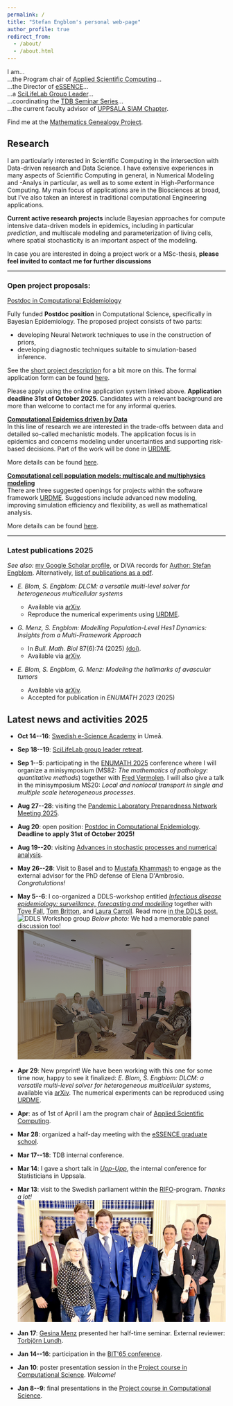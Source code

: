```yaml
---
permalink: /
title: "Stefan Engblom's personal web-page"
author_profile: true
redirect_from: 
  - /about/
  - /about.html
---
```


I am...  
...the Program chair of [Applied Scientific Computing](https://www.uu.se/en/department/information-technology/research/computational-science)...  
...the Director of [eSSENCE](https://essenceofescience.se/)...  
...a [SciLifeLab Group Leader](https://www.scilifelab.se/researchers/stefan-engblom/)...  
...coordinating the [TDB Seminar Series](https://uppsala.instructure.com/courses/89337)...  
...the current faculty advisor of [UPPSALA SIAM Chapter](https://www.uu.se/institution/informationsteknologi/forskning/berakningsvetenskap/siam-chapter).  

Find me at the [Mathematics Genealogy Project](http://genealogy.math.ndsu.nodak.edu/id.php?id=130384).

## Research

I am particularly interested in Scientific Computing in the intersection with Data-driven research and Data Science. I have extensive experiences in many aspects of Scientific Computing in general, in Numerical Modeling and -Analys in particular, as well as to some extent in High-Performance Computing. My main focus of applications are in the Biosciences at broad, but I've also taken an interest in traditional computational Engineering applications.  
  
**Current active research projects** include Bayesian approaches for compute intensive data-driven models in epidemics, including in particular _prediction_, and multiscale modeling and parameterization of living cells, where spatial stochasticity is an important aspect of the modeling.  
  
In case you are interested in doing a project work or a MSc-thesis, **please feel invited to contact me for further discussions**

---

### Open project proposals:

[Postdoc in Computational Epidemiology](https://uu.varbi.com/en/what:job/jobID:849295/)

Fully funded **Postdoc position** in Computational Science, specifically in Bayesian Epidemiology. The proposed project consists of two parts:
- developing Neural Network techniques to use in the construction of priors,
- developing diagnostic techniques suitable to simulation-based inference.

See the [short project description](../files/docs/nnb_epidemics.pdf) for a bit more on this. The formal application form can be found [here](https://uu.varbi.com/en/what:job/jobID:849295/).

Please apply using the online application system linked above. **Application deadline 31st of October 2025**. Candidates with a relevant background are more than welcome to contact me for any informal queries.

**[Computational Epidemics driven by Data](../files/docs/BayesianEpidemics.pdf)**  
In this line of research we are interested in the trade-offs between data and detailed so-called mechanistic models. The application focus is in epidemics and concerns modeling under uncertainties and supporting risk-based decisions. Part of the work will be done in [URDME](http://urdme.github.io/urdme).  

More details can be found [here](../files/docs/BayesianEpidemics.pdf).
  
**[Computational cell population models: multiscale and multiphysics modeling](../files/docs/URDME_CELLs.pdf)**  
There are three suggested openings for projects within the software framework [URDME](http://urdme.github.io/urdme). Suggestions include advanced new modeling,   improving simulation efficiency and flexibility, as well as mathematical analysis.  

More details can be found [here](../files/docs/URDME_CELLs.pdf).

---

### Latest publications 2025

_See also:_ <a href="{{site.author.googlescholar}}">my Google Scholar
profile</a>, or DiVA records for [Author: Stefan
Engblom](http://uu.diva-portal.org/dice/table?query=authorName:Stefan%20Engblom&start=0&rows=100&sort=year%20desc).
Alternatively, [list of publications as a
pdf](../files/publ_Engblom.pdf).

* _E. Blom, S. Engblom: DLCM: a versatile multi-level solver for heterogeneous multicellular systems_
  * Available via [arXiv](https://arxiv.org/abs/2504.20565).
  * Reproduce the numerical experiments using [URDME](https://github.com/URDME/urdme).

* _G. Menz, S. Engblom: Modelling Population-Level Hes1 Dynamics: Insights from a Multi-Framework Approach_
  * In _Bull. Math. Biol_ 87(6):74 (2025) [(doi)](https://doi.org/10.1007/s11538-025-01447-9).
  * Available via [arXiv](http://arxiv.org/abs/2411.09721).

*   _E. Blom, S. Engblom, G. Menz: Modeling the hallmarks of avascular tumors_
    *   Available via [arXiv](https://arxiv.org/abs/2402.01305).
	* Accepted for publication in _ENUMATH 2023_ (2025)
  
## Latest news and activities 2025

* **Oct 14--16**: [Swedish e-Science Academy](https://www.essenceofescience.se/w/es/en/calendar/archive/2025-10-15-swedish-e-science-academy-2025) in Umeå.

* **Sep 18--19**: [SciLifeLab group leader retreat](https://lyyti.events/p/SciLifeLab_Group_leader_retreat_2025_7794).

* **Sep 1--5**: participating in the [ENUMATH 2025](https://enumath2025.eu/) conference where I will organize a minisymposium (MS82: _The mathematics of pathology: quantitative methods_) together with [Fred Vermolen](https://www.uhasselt.be/en/who-is-who/fred-vermolen). I will also give a talk in the minisymposium MS20: _Local and nonlocal transport in single and multiple scale heterogeneous processes_.

* **Aug 27--28**: visiting the [Pandemic Laboratory Preparedness Network Meeting 2025](https://www.scilifelab.se/event/plp-network-meeting/).

* **Aug 20**: open position: [Postdoc in Computational Epidemiology](https://uu.varbi.com/en/what:job/jobID:849295/). **Deadline to apply 31st of October 2025!**

* **Aug 19--20**: visiting [Advances in stochastic processes and numerical analysis](https://sites.google.com/view/szepessy65workshop).

* **May 26--28**: Visit to Basel and to [Mustafa Khammash](https://bsse.ethz.ch/ctsb/people/person-detail.khammash.html) to engage as the external advisor for the PhD defense of Elena D'Ambrosio. _Congratulations!_

* **May 5--6**: I co-organized a DDLS-workshop entitled [_Infectious disease epidemiology: surveillance, forecasting and modelling_](https://www.scilifelab.se/event/ddls-ebi-symposium/) together with [Tove Fall](https://www.uu.se/en/contact-and-organisation/staff?query=N9-1007), [Tom Britton](https://www.su.se/english/profiles/tbrit-1.182592), and [Laura Carroll](https://www.umu.se/en/staff/laura-carroll/). Read more [in the DDLS post.](https://www.scilifelab.se/news/data-driven-insights-into-infectious-disease-epidemiology-highlights-from-ddls-symposium-at-campus-albano/)
![DDLS Workshop group](/images/DDLS_WS_group.png "Photo: Nora Lehotai")
_Below photo:_ We had a memorable panel discussion too!
![DDLS Workshop panel](/images/DDLS_panel.png "Photo: Nora Lehotai")

* **Apr 29**: New preprint! We have been working with this one for some time now, happy to see it finalized: _E. Blom, S. Engblom: DLCM: a versatile multi-level solver for heterogeneous multicellular systems_, available via [arXiv](https://arxiv.org/abs/2504.20565). The numerical experiments can be reproduced using [URDME](https://github.com/URDME/urdme).
  
* **Apr**: as of 1st of April I am the program chair of [Applied Scientific Computing](https://www.uu.se/en/department/information-technology/research/computational-science).

* **Mar 28**: organized a half-day meeting with the [eSSENCE graduate school](https://www.essenceofescience.se/w/es/en/education).

* **Mar 17--18**: TDB internal conference.

* **Mar 14**: I gave a short talk in [_Upp-Upp_](https://www.uu.se/en/department/mathematics/events/archive/2025-03-14-conference-in-statistics-upp-upp), the internal conference for Statisticians in Uppsala.

* **Mar 13**: visit to the Swedish parliament within the [RIFO](https://rifo.se/natverksprogrammet/)-program.  _Thanks a lot!_
![RIFO Participants 2025](/images/RIFO2025.png "Photo: Jesper Ahlin Marceta")

* **Jan 17**: [Gesina Menz](https://www.uu.se/kontakt-och-organisation/personal?query=N21-2101) presented her half-time seminar. External reviewer: [Torbjörn Lundh](https://www.gu.se/om-universitetet/hitta-person/torbjornlundh).

* **Jan 14--16**: participation in the [BIT'65 conference](https://www.uu.se/en/department/information-technology/research/computational-science/bit-conference).

* **Jan 10**: poster presentation session in the [Project course in Computational Science](https://uppsala.instructure.com/courses/101421/pages/project-groups-2). _Welcome!_

* **Jan 8--9**: final presentations in the [Project course in Computational Science](https://uppsala.instructure.com/courses/101421/pages/schedule-overview). 

<!-- 
This is the front page of a website that is powered by the [Academic Pages template](https://github.com/academicpages/academicpages.github.io) and hosted on GitHub pages. [GitHub pages](https://pages.github.com) is a free service in which websites are built and hosted from code and data stored in a GitHub repository, automatically updating when a new commit is made to the respository. This template was forked from the [Minimal Mistakes Jekyll Theme](https://mmistakes.github.io/minimal-mistakes/) created by Michael Rose, and then extended to support the kinds of content that academics have: publications, talks, teaching, a portfolio, blog posts, and a dynamically-generated CV. You can fork [this repository](https://github.com/academicpages/academicpages.github.io) right now, modify the configuration and markdown files, add your own PDFs and other content, and have your own site for free, with no ads! An older version of this template powers my own personal website at [stuartgeiger.com](http://stuartgeiger.com), which uses [this Github repository](https://github.com/staeiou/staeiou.github.io).

A data-driven personal website
======
Like many other Jekyll-based GitHub Pages templates, Academic Pages makes you separate the website's content from its form. The content & metadata of your website are in structured markdown files, while various other files constitute the theme, specifying how to transform that content & metadata into HTML pages. You keep these various markdown (.md), YAML (.yml), HTML, and CSS files in a public GitHub repository. Each time you commit and push an update to the repository, the [GitHub pages](https://pages.github.com/) service creates static HTML pages based on these files, which are hosted on GitHub's servers free of charge.

Many of the features of dynamic content management systems (like Wordpress) can be achieved in this fashion, using a fraction of the computational resources and with far less vulnerability to hacking and DDoSing. You can also modify the theme to your heart's content without touching the content of your site. If you get to a point where you've broken something in Jekyll/HTML/CSS beyond repair, your markdown files describing your talks, publications, etc. are safe. You can rollback the changes or even delete the repository and start over -- just be sure to save the markdown files! Finally, you can also write scripts that process the structured data on the site, such as [this one](https://github.com/academicpages/academicpages.github.io/blob/master/talkmap.ipynb) that analyzes metadata in pages about talks to display [a map of every location you've given a talk](https://academicpages.github.io/talkmap.html).

Getting started
======
1. Register a GitHub account if you don't have one and confirm your e-mail (required!)
1. Fork [this repository](https://github.com/academicpages/academicpages.github.io) by clicking the "fork" button in the top right. 
1. Go to the repository's settings (rightmost item in the tabs that start with "Code", should be below "Unwatch"). Rename the repository "[your GitHub username].github.io", which will also be your website's URL.
1. Set site-wide configuration and create content & metadata (see below -- also see [this set of diffs](http://archive.is/3TPas) showing what files were changed to set up [an example site](https://getorg-testacct.github.io) for a user with the username "getorg-testacct")
1. Upload any files (like PDFs, .zip files, etc.) to the files/ directory. They will appear at https://[your GitHub username].github.io/files/example.pdf.  
1. Check status by going to the repository settings, in the "GitHub pages" section

Site-wide configuration
------
The main configuration file for the site is in the base directory in [_config.yml](https://github.com/academicpages/academicpages.github.io/blob/master/_config.yml), which defines the content in the sidebars and other site-wide features. You will need to replace the default variables with ones about yourself and your site's github repository. The configuration file for the top menu is in [_data/navigation.yml](https://github.com/academicpages/academicpages.github.io/blob/master/_data/navigation.yml). For example, if you don't have a portfolio or blog posts, you can remove those items from that navigation.yml file to remove them from the header. 

Create content & metadata
------
For site content, there is one markdown file for each type of content, which are stored in directories like _publications, _talks, _posts, _teaching, or _pages. For example, each talk is a markdown file in the [_talks directory](https://github.com/academicpages/academicpages.github.io/tree/master/_talks). At the top of each markdown file is structured data in YAML about the talk, which the theme will parse to do lots of cool stuff. The same structured data about a talk is used to generate the list of talks on the [Talks page](https://academicpages.github.io/talks), each [individual page](https://academicpages.github.io/talks/2012-03-01-talk-1) for specific talks, the talks section for the [CV page](https://academicpages.github.io/cv), and the [map of places you've given a talk](https://academicpages.github.io/talkmap.html) (if you run this [python file](https://github.com/academicpages/academicpages.github.io/blob/master/talkmap.py) or [Jupyter notebook](https://github.com/academicpages/academicpages.github.io/blob/master/talkmap.ipynb), which creates the HTML for the map based on the contents of the _talks directory).

**Markdown generator**

I have also created [a set of Jupyter notebooks](https://github.com/academicpages/academicpages.github.io/tree/master/markdown_generator
) that converts a CSV containing structured data about talks or presentations into individual markdown files that will be properly formatted for the Academic Pages template. The sample CSVs in that directory are the ones I used to create my own personal website at stuartgeiger.com. My usual workflow is that I keep a spreadsheet of my publications and talks, then run the code in these notebooks to generate the markdown files, then commit and push them to the GitHub repository.

How to edit your site's GitHub repository
------
Many people use a git client to create files on their local computer and then push them to GitHub's servers. If you are not familiar with git, you can directly edit these configuration and markdown files directly in the github.com interface. Navigate to a file (like [this one](https://github.com/academicpages/academicpages.github.io/blob/master/_talks/2012-03-01-talk-1.md) and click the pencil icon in the top right of the content preview (to the right of the "Raw | Blame | History" buttons). You can delete a file by clicking the trashcan icon to the right of the pencil icon. You can also create new files or upload files by navigating to a directory and clicking the "Create new file" or "Upload files" buttons. 

Example: editing a markdown file for a talk
![Editing a markdown file for a talk](/images/editing-talk.png)

For more info
------
More info about configuring Academic Pages can be found in [the guide](https://academicpages.github.io/markdown/). The [guides for the Minimal Mistakes theme](https://mmistakes.github.io/minimal-mistakes/docs/configuration/) (which this theme was forked from) might also be helpful.
-->
